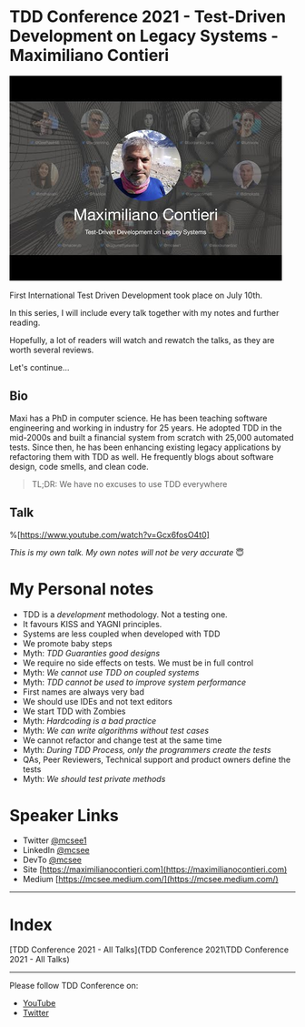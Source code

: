 # TDD Conference 2021 - Test-Driven Development on Legacy Systems - Maximiliano Contieri

![TDD Conference 2021 - Test-Driven Development on Legacy Systems - Maximiliano Contieri](maxi.jpg)

First International Test Driven Development took place on July 10th. 

In this series, I will include every talk together with my notes and further reading.

Hopefully, a lot of readers will watch and rewatch the talks, as they are worth several reviews.

Let's continue...

## Bio 

Maxi has a PhD in computer science. 
He has been teaching software engineering and working in industry for 25 years. 
He adopted TDD in the mid-2000s and built a financial system from scratch with 25,000 automated tests. Since then, he has been enhancing existing legacy applications by refactoring them with TDD as well. 
He frequently blogs about software design, code smells, and clean code.
 
> TL;DR: We have no excuses to use TDD everywhere 

## Talk

%[https://www.youtube.com/watch?v=Gcx6fosO4t0]

*This is my own talk. My own notes will not be very accurate* 😇

# My Personal notes

- TDD is a *development* methodology. Not a testing one.
- It favours KISS and YAGNI principles.
- Systems are less coupled when developed with TDD 
- We promote baby steps
- Myth: *TDD Guaranties good designs*
- We require no side effects on tests. We must be in full control
- Myth: *We cannot use TDD on coupled systems*
- Myth: *TDD cannot be used to improve system performance*
- First names are always very bad
- We should use IDEs and not text editors
- We start TDD with Zombies
- Myth: *Hardcoding is a bad practice*
- Myth: *We can write algorithms without test cases*
- We cannot refactor and change test at the same time
- Myth: *During TDD Process, only the programmers create the tests*
- QAs, Peer Reviewers, Technical support and product owners define the tests
- Myth: *We should test private methods*

# Speaker Links

- Twitter [@mcsee1](https://twitter.com/mcsee1) 
- LinkedIn [@mcsee](https://www.linkedin.com/in/mcsee/)
- DevTo [@mcsee](https://dev.to/mcsee)
- Site [https://maximilianocontieri.com](https://maximilianocontieri.com)
- Medium [https://mcsee.medium.com/](https://mcsee.medium.com/)
 
* * *

# Index

[TDD Conference 2021 - All Talks](TDD Conference 2021\TDD Conference 2021 - All Talks)

* * *

Please follow TDD Conference on:

- [YouTube](https://www.youtube.com/channel/UCKn-DadPoyYssfAOMk1LSew)
- [Twitter](https://twitter.com/tddconf)

